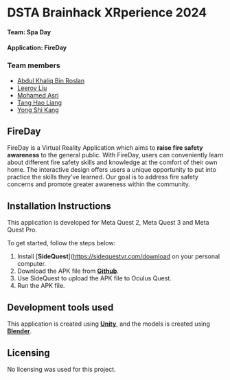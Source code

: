 # DSTA Brainhack XRperience 2024

#### Team: Spa Day
#### Application: FireDay


### Team members
* [Abdul Khaliq Bin Roslan](https://github.com/breezetall)
* [Leeroy Liu](https://github.com/leeroy999)
* [Mohamed Asri](https://github.com/Asri1)
* [Tang Hao Liang](https://github.com/nobodyishappy)
* [Yong Shi Kang](https://github.com/yskie)


## FireDay
FireDay is a Virtual Reality Application which aims to **raise fire safety awareness** to the general public.
With FireDay, users can conveniently learn about different fire safety skills and knowledge at the comfort of their own home. 
The interactive design offers users a unique opportunity to put into practice the skills they've learned.
Our goal is to address fire safety concerns and promote greater awareness within the community.

## Installation Instructions
This application is developed for Meta Quest 2, Meta Quest 3 and Meta Quest Pro.

To get started, follow the steps below:
1. Install [**SideQuest**](https://sidequestvr.com/download on your personal computer.
2. Download the APK file from [**Github**](https://github.com/SpaDay-XR/FireDay/releases).
3. Use SideQuest to upload the APK file to Oculus Quest.
4. Run the APK file.

## Development tools used
This application is created using [**Unity**](https://unity.com/), and the models is created using [**Blender**](https://blender.org/).

## Licensing
No licensing was used for this project.